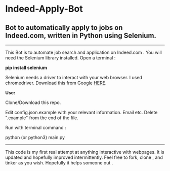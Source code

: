 # Indeed-Apply-Bot
## Bot to automatically apply to jobs on Indeed.com, written in Python using Selenium.
---
This Bot is to automate job search and application on Indeed.com . You will need the Selenium library installed. Open a terminal : 

**pip install selenium**

Selenium needs a driver to interact with your web browser. I used chromedriver. Download this from Google [HERE](https://chromedriver.chromium.org/downloads).

**Use:**

Clone/Download this repo.

Edit config.json.example with your relevant information. Email etc. Delete ".example" from the end of the file.

Run with terminal command : 

python (or python3) main.py

---

This code is my first real attempt at anything interactive with webpages. It is updated and hopefully improved intermittently. Feel free to fork, clone , and tinker as you wish. Hopefully it helps someone out . 













